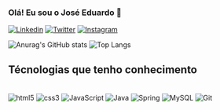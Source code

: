 ### Olá! Eu sou o José Eduardo 👋

[![Linkedin](https://img.shields.io/badge/LinkedIn-0077B5?style=for-the-badge&logo=linkedin&logoColor=white
)](https://www.linkedin.com/in/joseeduardo/)
[![Twitter](https://img.shields.io/badge/Twitter-1DA1F2?style=for-the-badge&logo=twitter&logoColor=white
)](https://twitter.com/belzeduh015)
[![Instagram](https://img.shields.io/badge/Instagram-E4405F?style=for-the-badge&logo=instagram&logoColor=white
)](https://www.instagram.com/zeduh/)


![Anurag's GitHub stats](https://github-readme-stats.vercel.app/api?username=anuraghazra&show_icons=true&theme=dracula)
![Top Langs](https://github-readme-stats.vercel.app/api/top-langs/?username=zeduh&layout=compact)

## Técnologias que tenho conhecimento

<div style="display: inline_block"> <br/>
    <img align=center alt="html5" src="https://img.shields.io/badge/HTML-239120?style=for-the-badge&logo=html5&logoColor=white"/>
<img align=center alt="css3" src="https://img.shields.io/badge/CSS-239120?&style=for-the-badge&logo=css3&logoColor=white"/>
<img align=center alt="JavaScript" src="https://img.shields.io/badge/JavaScript-F7DF1E?style=for-the-badge&logo=javascript&logoColor=black"/>
<img align=center alt="Java" src="https://img.shields.io/badge/Java-ED8B00?style=for-the-badge&logo=openjdk&logoColor=white"/>
<img align=center alt="Spring" src="https://img.shields.io/badge/Spring-6DB33F?style=for-the-badge&logo=spring&logoColor=white"/>
<img align=center alt="MySQL" src="https://img.shields.io/badge/MySQL-00000F?style=for-the-badge&logo=mysql&logoColor=white"/>
<img align=center alt="Git" src="https://img.shields.io/badge/GIT-E44C30?style=for-the-badge&logo=git&logoColor=white"/>
</div>
